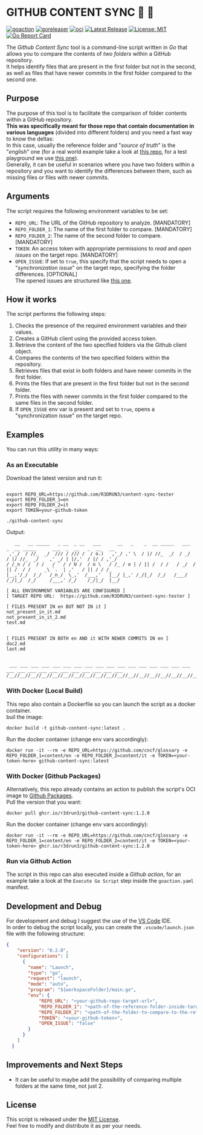 # GITHUB CONTENT SYNC 🔎 📁
[![goaction](https://github.com/R3DRUN3/github-content-sync/actions/workflows/goaction.yaml/badge.svg)](https://github.com/R3DRUN3/github-content-sync/actions/workflows/goaction.yaml)
[![goreleaser](https://github.com/R3DRUN3/github-content-sync/actions/workflows/release.yaml/badge.svg)](https://github.com/R3DRUN3/github-content-sync/actions/workflows/release.yaml)
[![oci](https://github.com/R3DRUN3/github-content-sync/actions/workflows/oci.yaml/badge.svg)](https://github.com/R3DRUN3/github-content-sync/actions/workflows/oci.yaml)
[![Latest Release](https://img.shields.io/github/release/R3DRUN3/github-content-sync.svg)](https://github.com/R3DRUN3/github-content-sync/releases/latest)
[![License: MIT](https://img.shields.io/badge/License-MIT-yellow.svg)](https://opensource.org/licenses/MIT)
[![Go Report Card](https://goreportcard.com/badge/github.com/r3drun3/github-content-sync)](https://goreportcard.com/report/github.com/r3drun3/github-content-sync)  

The *Github Content Sync* tool is a command-line script written in *Go* that allows you to compare the contents of *two folders* within a GitHub repository.  
It helps identify files that are present in the first folder but not in the second, as well as files that have newer commits in the first folder compared to the second one.  
## Purpose

The purpose of this tool is to facilitate the comparison of folder contents within a GitHub repository.  
**This was specifically meant for those repo that contain documentation in various languages** (divided into different folders) and you need a fast way to know the deltas:  
In this case, usually the reference folder and "*source of truth*" is the "*english*" one (for a real world example take a look at [this repo](https://github.com/cncf/glossary/tree/main/content), for a test playground we use [this one](https://github.com/R3DRUN3/content-sync-tester)).  
Generally, it can be useful in scenarios where you have two folders within a repository and you want to identify the differences between them, such as missing files or files with newer commits.  
## Arguments

The script requires the following environment variables to be set: 
- `REPO_URL`: The URL of the GitHub repository to analyze. [MANDATORY]
- `REPO_FOLDER_1`: The name of the first folder to compare. [MANDATORY]
- `REPO_FOLDER_2`: The name of the second folder to compare. [MANDATORY]
- `TOKEN`: An access token with appropriate permissions to *read* and *open issues* on the target repo. [MANDATORY]
- `OPEN_ISSUE`: If set to `true`, this specify that the script needs to open a "*synchronization issue*" on the target repo, specifying the folder differences. [OPTIONAL]  
The opened issues are structured like [this one](https://github.com/R3DRUN3/content-sync-tester/issues/8).
## How it works

The script performs the following steps:
1. Checks the presence of the required environment variables and their values.
1. Creates a GitHub client using the provided access token.
1. Retrieve the content of the two specified folders via the Github client object.
1. Compares the contents of the two specified folders within the repository.
1. Retrieves files that exist in both folders and have newer commits in the first folder.
1. Prints the files that are present in the first folder but not in the second folder.
1. Prints the files with newer commits in the first folder compared to the same files in the second folder.
1. If `OPEN_ISSUE` env var is present and set to `true`, opens a "synchronization issue" on the target repo.  
## Examples

You can run this utility in many ways:  

### As an Executable
Download the latest version and run it:

```shell

export REPO_URL=https://github.com/R3DRUN3/content-sync-tester
export REPO_FOLDER_1=en
export REPO_FOLDER_2=it
export TOKEN=your-github-token

./github-content-sync
```


Output:
```console
   __   __ _____   _ __  _ __   ___      __   _    _  __ _____   ___   _  __ _____      ___  _  __   _  __   __
 ,'_/  / //_  _/  /// / /// /  / o.)   ,'_/ ,' \  / |/ //_  _/  / _/  / |/ //_  _/    ,' _/ | |/,'  / |/ / ,'_/
/ /_n / /  / /   / ` / / U /  / o \   / /_ / o | / || /  / /   / _/  / || /  / /     _\ `.  | ,'   / || / / /_
|__,'/_/  /_/   /_n_/  \_,'  /___,'   |__/ |_,' /_/|_/  /_/   /___/ /_/|_/  /_/     /___,' /_/    /_/|_/  |__/

[ ALL ENVIRONMENT VARIABLES ARE CONFIGURED ]
[ TARGET REPO URL:  https://github.com/R3DRUN3/content-sync-tester ]

[ FILES PRESENT IN en BUT NOT IN it ]
not_present_in_it.md
not_present_in_it_2.md
test.md


[ FILES PRESENT IN BOTH en AND it WITH NEWER COMMITS IN en ]
doc2.md
last.md


 ___ ___ ___ ___ ___ ___ ___ ___ ___ ___ ___ ___ ___ ___ ___ ___ ___ ___ ___ ___ ___ ___ ___ ___ ___ ___ ___ ___
/__//__//__//__//__//__//__//__//__//__//__//__//__//__//__//__//__//__//__//__//__//__//__//__//__//__//__//__/
```  

### With Docker (Local Build)
This repo also contain a Dockerfile so you can launch the script as a docker container.  
buil the image:  
```console
docker build -t github-content-sync:latest .
```  

Run the docker container (change env vars accordingly):  
```console
docker run -it --rm -e REPO_URL=https://github.com/cncf/glossary -e REPO_FOLDER_1=content/en -e REPO_FOLDER_2=content/it -e TOKEN=<your-token-here> github-content-sync:latest
```  


### With Docker (Github Packages)
Alternatively, this repo already contains an action to publish the script's OCI image to [Github Packages](https://github.com/features/packages).  
Pull the version that you want: 
```console
docker pull ghcr.io/r3drun3/github-content-sync:1.2.0 
```  

Run the docker container (change env vars accordingly):  
```console
docker run -it --rm -e REPO_URL=https://github.com/cncf/glossary -e REPO_FOLDER_1=content/en -e REPO_FOLDER_2=content/it -e TOKEN=<your-token-here> ghcr.io/r3drun3/github-content-sync:1.2.0
```  

### Run via Github Action
The script in this repo can also executed inside a  *Github action*, for an example take a look at the `Execute Go Script` step inside the `goaction.yaml`  manifest.  


## Development and Debug
For development and debug I suggest the use of the [VS Code](https://code.visualstudio.com/) IDE.  
In order to debug the script locally, you can create the `.vscode/launch.json` file with the following structure:  
```json
{
    "version": "0.2.0",
    "configurations": [
      {
        "name": "Launch",
        "type": "go",
        "request": "launch",
        "mode": "auto",
        "program": "${workspaceFolder}/main.go",
        "env": {
            "REPO_URL": "<your-github-repo-target-url>",
            "REPO_FOLDER_1": "<path-of-the-reference-folder-inside-target-repo>",
            "REPO_FOLDER_2": "<path-of-the-folder-to-compare-to-the-reference>",
            "TOKEN": "<your-github-token>",
            "OPEN_ISSUE": "false"
        }
      }
    ]
  }
```  



## Improvements and Next Steps

- It can be useful to maybe add the possibility of comparing multiple folders at the same time, not just 2.


## License

This script is released under the [MIT License](https://chat.openai.com/LICENSE).  
Feel free to modify and distribute it as per your needs.  


